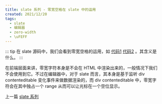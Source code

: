 ```yaml
---
title: slate 系列 - 零宽空格在 slate 中的运用
created: 2021/12/20
tags: 
  - slate
  - 编辑器
  - zero-width
  - \uFEFF
---
```

::: tip
在 slate 源码中，我们会看到零宽空格的运用，如 [代码1](https://github.com/ianstormtaylor/slate/blob/main/packages/slate-react/src/components/string.tsx#L107) [代码2](https://github.com/ianstormtaylor/slate/blob/main/packages/slate-react/src/components/editable.tsx#L853) 。其含义是什么。
:::

在前端层面来讲，零宽字符本身是不会在 HTML 中渲染出来的，一般情况下我们不会使用到它。不过在编辑器中，对于 slate 而言，其本身是基于监听 div contenteditable 变化事件来做数据渲染的，而 div contenteditable 中，零宽字符会在其中独占一个 range 从而可以让光标在一个空位显示。

上一篇 [slate 系列](/post/about-slate.html)